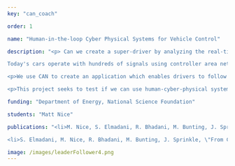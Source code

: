```yaml
---
key: "can_coach"

order: 1

name: "Human-in-the-loop Cyber Physical Systems for Vehicle Control"

description: "<p> Can we create a super-driver by analyzing the real-time data generated by a car, and closing the loop with the driver?

Today's cars operate with hundreds of signals using controller area network (CAN) that provide real-time information on the car and its surrounding environment. We are at an inflection point with cars, as smartphones in 2006, where we have an incredible ecosystem of technologies put together and only our imagination to limit what 'killer app' the future might hold. </p>

<p>We use CAN to create an application which enables drivers to follow control objectives with super-driver accuracy. We even pushed drivers to new limits by having them follow a leading 'Ghost Car' created totally in software. Six drivers tested various control objectives on the highway in the Nashville area.</p>

<p>This project seeks to test if we can use human-cyber-physical systems to do traffic wave smoothing and reduce energy spent by all cars in city traffic. Current work shows that individual drivers can achieve the kind of precise vehicle control needed to do traffic wave smoothing. Additional work will include exploring doing traffic wave smoothing with human drivers, and achieving super-drivers for more abstract and complex driving tasks like safety or energy improvement. There are plans to test experimental autonomous vehicle systems with the Ghost Car as well.</p>"

funding: "Department of Energy, National Science Foundation"

students: "Matt Nice"

publications: "<li>M. Nice, S. Elmadani, R. Bhadani, M. Bunting, J. Sprinkle, and D. Work. 2021. \"CAN coach: vehicular control through human cyber-physical systems.\" <em>In Proceedings of the ACM/IEEE 12th International Conference on Cyber-Physical Systems (ICCPS '21)</em>. Association for Computing Machinery, New York, NY, USA, 132–142. <strong>DOI: </strong><a href='https://doi.org/10.1145/3450267.3450541'>Abstract</a>.</li>

<li>S. Elmadani, M. Nice, R. Bhadani, M. Bunting, J. Sprinkle, \"From CAN to ROS: A Monitoring and Data Recording Bridge\", 2021, <em>In: The Workshop on CPS Data for Transportation with Human-in-the-loop 2021.</em></li>"

image: /images/leaderFollower4.png
---
```

